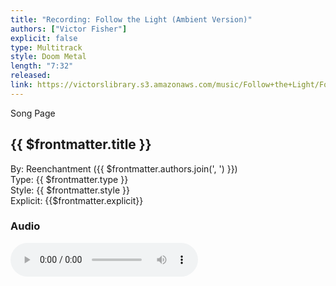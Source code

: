 ```yaml
---
title: "Recording: Follow the Light (Ambient Version)"
authors: ["Victor Fisher"]
explicit: false
type: Multitrack  
style: Doom Metal
length: "7:32"
released: 
link: https://victorslibrary.s3.amazonaws.com/music/Follow+the+Light/Follow+the+Light+(Ambient+Version).mp3
---
```


<g-link to="/song/follow-the-light">Song Page</g-link>

## {{ $frontmatter.title }}

By: <g-link to="/band/reenchantment">Reenchantment</g-link> ({{ $frontmatter.authors.join(', ') }})  
Type: {{ $frontmatter.type }}  
Style: {{ $frontmatter.style }}  
Explicit: {{$frontmatter.explicit}}

### Audio

<audio controls controlsList="nodownload">
  <source :src="$frontmatter.link" type="audio/mpeg">
Your browser does not support the audio element.
</audio>
